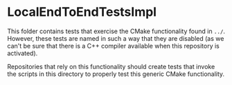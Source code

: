 # LocalEndToEndTestsImpl

This folder contains tests that exercise the CMake functionality found in `../`. However, these
tests are named in such a way that they are disabled (as we can't be sure that there is a C++
compiler available when this repository is activated).

Repositories that rely on this functionality should create tests that invoke the scripts in this
directory to properly test this generic CMake functionality.
